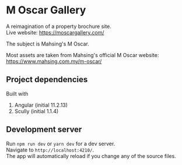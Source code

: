 # M Oscar Gallery

A reimagination of a property brochure site.  
Live website: https://moscargallery.com/

The subject is Mahsing's M Oscar.

Most assets are taken from Mahsing's official M Oscar website:  
https://www.mahsing.com.my/m-oscar/

## Project dependencies

Built with

1. Angular (initial 11.2.13)
2. Scully (initial 1.1.4)

## Development server

Run `npm run dev` or `yarn dev` for a dev server.  
Navigate to `http://localhost:4210/`.  
The app will automatically reload if you change any of the source files.
